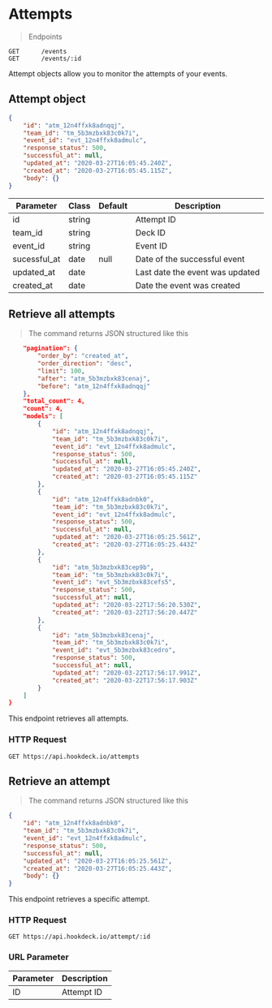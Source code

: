 # Attempts

> Endpoints

```
GET      /events         
GET      /events/:id                               
```

Attempt objects allow you to monitor the attempts of your events.

## Attempt object

```json 
{
    "id": "atm_12n4ffxk8adnqqj",
    "team_id": "tm_5b3mzbxk83c0k7i",
    "event_id": "evt_12n4ffxk8admulc",
    "response_status": 500,
    "successful_at": null,
    "updated_at": "2020-03-27T16:05:45.240Z",
    "created_at": "2020-03-27T16:05:45.115Z",
    "body": {}
}
```

| Parameter      | Class  | Default | Description                         |
| -------------- | -------| --------|------------------------------------ |
|  id                 | string |         |Attempt ID     |
|  team_id            | string |         |Deck ID                    |
|  event_id        | string |            |Event ID                 |
|  sucessful_at       | date   | null    |Date of the successful event   |
|  updated_at         | date   |         |Last date the event was updated        |
|  created_at         | date   |         |Date the event was created             |


## Retrieve all attempts

> The command returns JSON structured like this

```json 
    "pagination": {
        "order_by": "created_at",
        "order_direction": "desc",
        "limit": 100,
        "after": "atm_5b3mzbxk83cenaj",
        "before": "atm_12n4ffxk8adnqqj"
    },
    "total_count": 4,
    "count": 4,
    "models": [
        {
            "id": "atm_12n4ffxk8adnqqj",
            "team_id": "tm_5b3mzbxk83c0k7i",
            "event_id": "evt_12n4ffxk8admulc",
            "response_status": 500,
            "successful_at": null,
            "updated_at": "2020-03-27T16:05:45.240Z",
            "created_at": "2020-03-27T16:05:45.115Z"
        },
        {
            "id": "atm_12n4ffxk8adnbk0",
            "team_id": "tm_5b3mzbxk83c0k7i",
            "event_id": "evt_12n4ffxk8admulc",
            "response_status": 500,
            "successful_at": null,
            "updated_at": "2020-03-27T16:05:25.561Z",
            "created_at": "2020-03-27T16:05:25.443Z"
        },
        {
            "id": "atm_5b3mzbxk83cep9b",
            "team_id": "tm_5b3mzbxk83c0k7i",
            "event_id": "evt_5b3mzbxk83cefs5",
            "response_status": 500,
            "successful_at": null,
            "updated_at": "2020-03-22T17:56:20.530Z",
            "created_at": "2020-03-22T17:56:20.447Z"
        },
        {
            "id": "atm_5b3mzbxk83cenaj",
            "team_id": "tm_5b3mzbxk83c0k7i",
            "event_id": "evt_5b3mzbxk83cedro",
            "response_status": 500,
            "successful_at": null,
            "updated_at": "2020-03-22T17:56:17.991Z",
            "created_at": "2020-03-22T17:56:17.903Z"
        }
    ]
}
```

This endpoint retrieves all attempts.

### HTTP Request

`GET https://api.hookdeck.io/attempts`

## Retrieve an attempt

> The command returns JSON structured like this

```json 
{
    "id": "atm_12n4ffxk8adnbk0",
    "team_id": "tm_5b3mzbxk83c0k7i",
    "event_id": "evt_12n4ffxk8admulc",
    "response_status": 500,
    "successful_at": null,
    "updated_at": "2020-03-27T16:05:25.561Z",
    "created_at": "2020-03-27T16:05:25.443Z",
    "body": {}
}
```

This endpoint retrieves a specific attempt.

### HTTP Request

`GET https://api.hookdeck.io/attempt/:id`

### URL Parameter

| Parameter      | Description                                  |
| -------------- | -------------------------------------------- |
|  ID            | Attempt ID                   |
